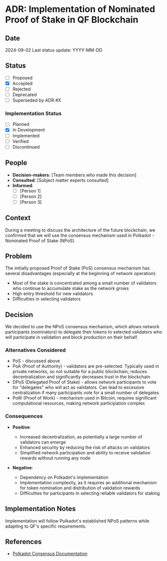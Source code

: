 # ADR: Implementation of Nominated Proof of Stake in QF Blockchain

## Date
2024-09-02
Last status update: YYYY-MM-DD

## Status
- [ ] Proposed
- [x] Accepted
- [ ] Rejected
- [ ] Deprecated
- [ ] Superseded by ADR #X

### Implementation Status
- [ ] Planned
- [x] In Development
- [ ] Implemented
- [ ] Verified
- [ ] Discontinued

## People
- **Decision-makers**: [Team members who made this decision]
- **Consulted**: [Subject matter experts consulted]
- **Informed**: 
  - [ ] [Person 1] 
  - [ ] [Person 2]
  - [ ] [Person 3]

## Context
During a meeting to discuss the architecture of the future blockchain, we confirmed that we will use the consensus mechanism used in Polkadot - Nominated Proof of Stake (NPoS).

## Problem
The initially proposed Proof of Stake (PoS) consensus mechanism has several disadvantages (especially at the beginning of network operation):
- Most of the stake is concentrated among a small number of validators who continue to accumulate stake as the network grows
- High entry threshold for new validators
- Difficulties in selecting validators

## Decision
We decided to use the NPoS consensus mechanism, which allows network participants (nominators) to delegate their tokens to selected validators who will participate in validation and block production on their behalf.

### Alternatives Considered
- PoS - discussed above
- PoA (Proof of Authority) - validators are pre-selected. Typically used in private networks, so not suitable for a public blockchain; reduces decentralization and significantly decreases trust in the blockchain
- DPoS (Delegated Proof of Stake) - allows network participants to vote for "delegates" who will act as validators. Can lead to excessive centralization if many participants vote for a small number of delegates
- PoW (Proof of Work) - mechanism used in Bitcoin, requires significant computational resources, making network participation complex

### Consequences
- **Positive**: 
  - Increased decentralization, as potentially a large number of validators can emerge
  - Enhanced security by reducing the risk of attacks on validators
  - Simplified network participation and ability to receive validation rewards without running any node
  
- **Negative**: 
  - Dependency on Polkadot's implementation
  - Implementation complexity, as it requires an additional mechanism for token nomination and distribution of validation rewards
  - Difficulties for participants in selecting reliable validators for staking

## Implementation Notes
Implementation will follow Polkadot's established NPoS patterns while adapting to QF's specific requirements.

## References
- [Polkadot Consensus Documentation](https://wiki.polkadot.network/docs/learn-consensus#nominated-proof-of-stake)